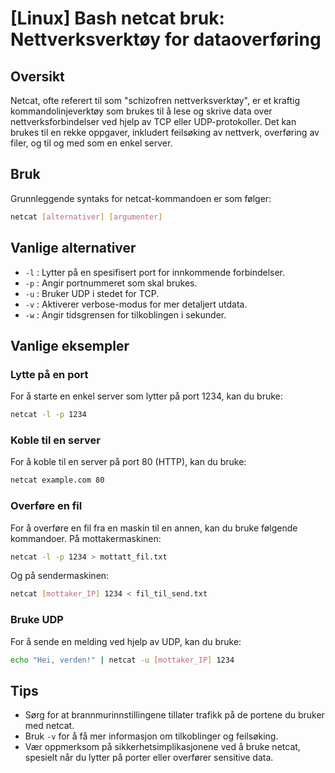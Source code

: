 # [Linux] Bash netcat bruk: Nettverksverktøy for dataoverføring

## Oversikt
Netcat, ofte referert til som "schizofren nettverksverktøy", er et kraftig kommandolinjeverktøy som brukes til å lese og skrive data over nettverksforbindelser ved hjelp av TCP eller UDP-protokoller. Det kan brukes til en rekke oppgaver, inkludert feilsøking av nettverk, overføring av filer, og til og med som en enkel server.

## Bruk
Grunnleggende syntaks for netcat-kommandoen er som følger:

```bash
netcat [alternativer] [argumenter]
```

## Vanlige alternativer
- `-l` : Lytter på en spesifisert port for innkommende forbindelser.
- `-p` : Angir portnummeret som skal brukes.
- `-u` : Bruker UDP i stedet for TCP.
- `-v` : Aktiverer verbose-modus for mer detaljert utdata.
- `-w` : Angir tidsgrensen for tilkoblingen i sekunder.

## Vanlige eksempler

### Lytte på en port
For å starte en enkel server som lytter på port 1234, kan du bruke:

```bash
netcat -l -p 1234
```

### Koble til en server
For å koble til en server på port 80 (HTTP), kan du bruke:

```bash
netcat example.com 80
```

### Overføre en fil
For å overføre en fil fra en maskin til en annen, kan du bruke følgende kommandoer. På mottakermaskinen:

```bash
netcat -l -p 1234 > mottatt_fil.txt
```

Og på sendermaskinen:

```bash
netcat [mottaker_IP] 1234 < fil_til_send.txt
```

### Bruke UDP
For å sende en melding ved hjelp av UDP, kan du bruke:

```bash
echo "Hei, verden!" | netcat -u [mottaker_IP] 1234
```

## Tips
- Sørg for at brannmurinnstillingene tillater trafikk på de portene du bruker med netcat.
- Bruk `-v` for å få mer informasjon om tilkoblinger og feilsøking.
- Vær oppmerksom på sikkerhetsimplikasjonene ved å bruke netcat, spesielt når du lytter på porter eller overfører sensitive data.